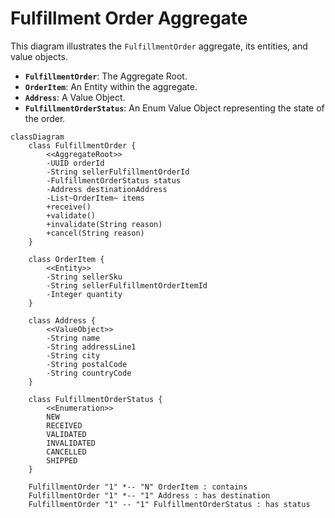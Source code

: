 
# Fulfillment Order Aggregate

This diagram illustrates the `FulfillmentOrder` aggregate, its entities, and value objects.

- **`FulfillmentOrder`**: The Aggregate Root.
- **`OrderItem`**: An Entity within the aggregate.
- **`Address`**: A Value Object.
- **`FulfillmentOrderStatus`**: An Enum Value Object representing the state of the order.

```mermaid
classDiagram
    class FulfillmentOrder {
        <<AggregateRoot>>
        -UUID orderId
        -String sellerFulfillmentOrderId
        -FulfillmentOrderStatus status
        -Address destinationAddress
        -List~OrderItem~ items
        +receive()
        +validate()
        +invalidate(String reason)
        +cancel(String reason)
    }

    class OrderItem {
        <<Entity>>
        -String sellerSku
        -String sellerFulfillmentOrderItemId
        -Integer quantity
    }

    class Address {
        <<ValueObject>>
        -String name
        -String addressLine1
        -String city
        -String postalCode
        -String countryCode
    }

    class FulfillmentOrderStatus {
        <<Enumeration>>
        NEW
        RECEIVED
        VALIDATED
        INVALIDATED
        CANCELLED
        SHIPPED
    }

    FulfillmentOrder "1" *-- "N" OrderItem : contains
    FulfillmentOrder "1" *-- "1" Address : has destination
    FulfillmentOrder "1" -- "1" FulfillmentOrderStatus : has status
```
